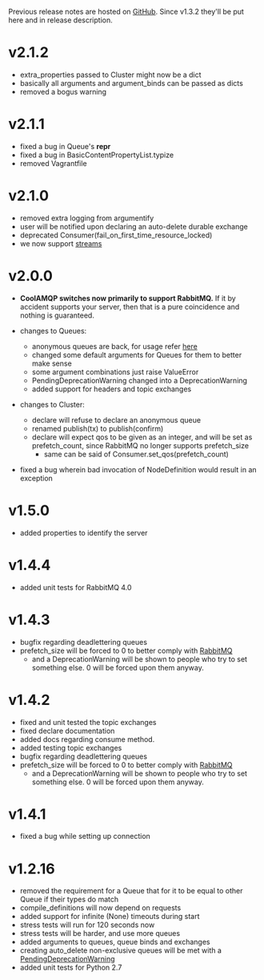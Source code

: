 Previous release notes are hosted on [GitHub](https://github.com/smok-serwis/coolamqp/releases).
Since v1.3.2 they'll be put here and in release description.

v2.1.2
======

* extra_properties passed to Cluster might now be a dict
* basically all arguments and argument_binds can be passed as dicts
* removed a bogus warning

v2.1.1
======

* fixed a bug in Queue's __repr__
* fixed a bug in BasicContentPropertyList.typize
* removed Vagrantfile

v2.1.0
======

* removed extra logging from argumentify
* user will be notified upon declaring an auto-delete durable exchange
* deprecated Consumer(fail_on_first_time_resource_locked)
* we now support [streams](https://www.rabbitmq.com/docs/streams)

v2.0.0
======

* **CoolAMQP switches now primarily to support RabbitMQ.** If it by accident supports your server, then that is a 
  pure coincidence and nothing is guaranteed.
* changes to Queues:
  * anonymous queues are back, for usage refer [here](https://smokserwis.docs.smok.co/coolamqp/advanced.html)
  * changed some default arguments for Queues for them to better make sense
  * some argument combinations just raise ValueError
  * PendingDeprecationWarning changed into a DeprecationWarning
  * added support for headers and topic exchanges
* changes to Cluster:
  * declare will refuse to declare an anonymous queue
  * renamed publish(tx) to publish(confirm)
  * declare will expect qos to be given as an integer, and will be set as prefetch_count, since RabbitMQ no longer
    supports prefetch_size
    * same can be said of Consumer.set_qos(prefetch_count)


* fixed a bug wherein bad invocation of NodeDefinition would result in an exception

v1.5.0
======

* added properties to identify the server

v1.4.4
======

* added unit tests for RabbitMQ 4.0

v1.4.3
======

* bugfix regarding deadlettering queues
* prefetch_size will be forced to 0 to better comply with [RabbitMQ](https://www.rabbitmq.com/docs/specification#method-status-basic.qos)
    * and a DeprecationWarning will be shown to people who try to set something else. 0 will be forced upon them anyway.

v1.4.2
======

* fixed and unit tested the topic exchanges
* fixed declare documentation
* added docs regarding consume method.
* added testing topic exchanges
* bugfix regarding deadlettering queues
* prefetch_size will be forced to 0 to better comply with [RabbitMQ](https://www.rabbitmq.com/docs/specification#method-status-basic.qos)
    * and a DeprecationWarning will be shown to people who try to set something else. 0 will be forced upon them anyway.

v1.4.1
======

* fixed a bug while setting up connection

v1.2.16
=======

* removed the requirement for a Queue that for it to be equal to other Queue if their types do match
* compile_definitions will now depend on requests
* added support for infinite (None) timeouts during start
* stress tests will run for 120 seconds now
* stress tests will be harder, and use more queues
* added arguments to queues, queue binds and exchanges
* creating auto_delete non-exclusive queues will be met with a [PendingDeprecationWarning](https://www.rabbitmq.com/blog/2021/08/21/4.0-deprecation-announcements)
* added unit tests for Python 2.7

